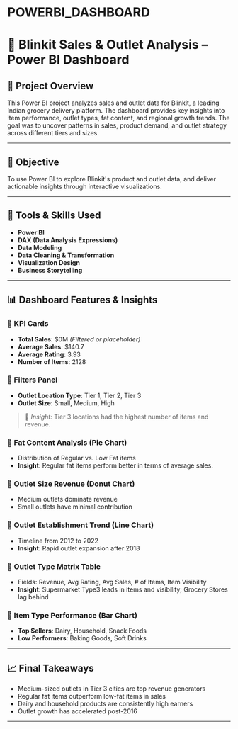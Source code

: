 # POWERBI_DASHBOARD
# 🛒 Blinkit Sales & Outlet Analysis – Power BI Dashboard

## 📌 Project Overview
This Power BI project analyzes sales and outlet data for Blinkit, a leading Indian grocery delivery platform. The dashboard provides key insights into item performance, outlet types, fat content, and regional growth trends. The goal was to uncover patterns in sales, product demand, and outlet strategy across different tiers and sizes.

---

## 🎯 Objective
To use Power BI to explore Blinkit's product and outlet data, and deliver actionable insights through interactive visualizations.

---

## 🧰 Tools & Skills Used
- **Power BI**
- **DAX (Data Analysis Expressions)**
- **Data Modeling**
- **Data Cleaning & Transformation**
- **Visualization Design**
- **Business Storytelling**

---

## 📊 Dashboard Features & Insights

### 🔹 KPI Cards
- **Total Sales**: $0M *(Filtered or placeholder)*
- **Average Sales**: $140.7
- **Average Rating**: 3.93
- **Number of Items**: 2128

### 🔹 Filters Panel
- **Outlet Location Type**: Tier 1, Tier 2, Tier 3
- **Outlet Size**: Small, Medium, High

> 🧠 *Insight:* Tier 3 locations had the highest number of items and revenue.

### 🔹 Fat Content Analysis (Pie Chart)
- Distribution of Regular vs. Low Fat items
- **Insight**: Regular fat items perform better in terms of average sales.

### 🔹 Outlet Size Revenue (Donut Chart)
- Medium outlets dominate revenue
- Small outlets have minimal contribution

### 🔹 Outlet Establishment Trend (Line Chart)
- Timeline from 2012 to 2022
- **Insight**: Rapid outlet expansion after 2018

### 🔹 Outlet Type Matrix Table
- Fields: Revenue, Avg Rating, Avg Sales, # of Items, Item Visibility
- **Insight**: Supermarket Type3 leads in items and visibility; Grocery Stores lag behind

### 🔹 Item Type Performance (Bar Chart)
- **Top Sellers**: Dairy, Household, Snack Foods
- **Low Performers**: Baking Goods, Soft Drinks

---

## 📈 Final Takeaways
- Medium-sized outlets in Tier 3 cities are top revenue generators
- Regular fat items outperform low-fat items in sales
- Dairy and household products are consistently high earners
- Outlet growth has accelerated post-2016

---


